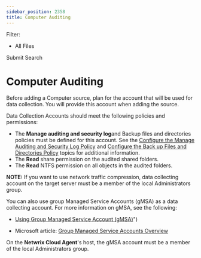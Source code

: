 ```yaml
---
sidebar_position: 2358
title: Computer Auditing
---
```


Filter: 

* All Files

Submit Search

# Computer Auditing

Before adding a Computer source, plan for the account that will be used for data collection. You will provide this account when adding the source.

Data Collection Accounts should meet the following policies and permissions:

* The ****Manage auditing and security log****and Backup files and directories policies must be defined for this account. See the [Configure the Manage Auditing and Security Log Policy](../ActiveDirectory/ManageAuditingSecurityLog "Configure the Manage Auditing and Security Log Policy") and [Configure the Back up Files and Directories Policy](BackupFilesDirectories "Configure the Back up Files and Directories Policy") topics for additional information.
* The **Read** share permission on the audited shared folders.
* The **Read** NTFS permission on all objects in the audited folders.

**NOTE:** If you want to use network traffic compression, data collecting account on the target server must be a member of the local Administrators group.

You can also use group Managed Service Accounts (gMSA) as a data collecting account. For more information on gMSA, see the following:

* [Using Group Managed Service Account (gMSA)](../GMSA/GMSA)")

* Microsoft article: [Group Managed Service Accounts Overview](https://docs.microsoft.com/en-us/windows-server/security/group-managed-service-accounts/group-managed-service-accounts-overview "Group Managed Service Accounts Overview")

On the **Netwrix Cloud Agent**'s host, the gMSA account must be a member of the local Administrators group.